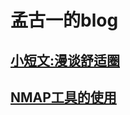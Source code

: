 # 孟古一的blog

## [小短文:漫谈舒适圈](/essay/漫谈舒适圈/README.md)

## [NMAP工具的使用](/technology/NMAP工具的使用/README.md)
